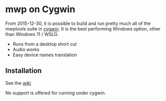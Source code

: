 # mwp on Cygwin

From 2015-12-30, it is possible to build and run pretty much all of the mwptools suite in [cygwin](https://www.cygwin.com/). It is the best performing Windows option, other than Windows 11 / WSLG.

* Runs from a desktop short cut
* Audio works
* Easy device names translation

## Installation

See the [wiki](https://github.com/stronnag/mwptools/wiki/mwp-on-cygwin)

No support is offered for running under cygwin.
